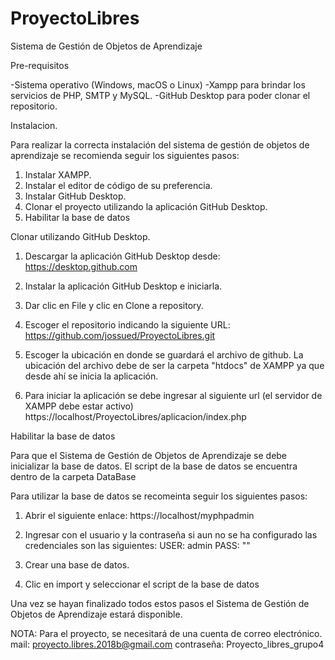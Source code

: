 # ProyectoLibres
Sistema de Gestión de Objetos de Aprendizaje

Pre-requisitos

-Sistema operativo (Windows, macOS o Linux)
-Xampp para brindar los servicios de PHP, SMTP y MySQL.
-GitHub Desktop para poder clonar el repositorio.


Instalacion.

Para realizar la correcta instalación del sistema de gestión de objetos de aprendizaje se recomienda seguir los siguientes pasos:

1. Instalar XAMPP.
2. Instalar el editor de código de su preferencia.
3. Instalar GitHub Desktop.
4. Clonar el proyecto utilizando la aplicación GitHub Desktop.
5. Habilitar la base de datos

Clonar utilizando GitHub Desktop.

1.	Descargar la aplicación GitHub Desktop desde:
https://desktop.github.com

2.	Instalar la aplicación GitHub Desktop e iniciarla.
3.	Dar clic en File y clic en Clone a repository.

4.	Escoger el repositorio indicando la siguiente URL:
https://github.com/jossued/ProyectoLibres.git

5. Escoger la ubicación en donde se guardará el archivo de github.
La ubicación del archivo debe de ser la carpeta "htdocs" de XAMPP ya que desde ahí se inicia la aplicación.
6.	Para iniciar la aplicación se debe ingresar al siguiente url (el servidor de XAMPP debe estar activo)
https://localhost/ProyectoLibres/aplicacion/index.php

Habilitar la base de datos

Para que el Sistema de Gestión de Objetos de Aprendizaje se debe inicializar la base de datos.
El script de la base de datos se encuentra dentro de la carpeta DataBase

Para utilizar la base de datos se recomeinta seguir los siguientes pasos:
1. Abrir el siguiente enlace: 
https://localhost/myphpadmin

2. Ingresar con el usuario y la contraseña 
si aun no se ha configurado las credenciales son las siguientes:
USER: admin
PASS: ""

3. Crear una base de datos.
4. Clic en import y seleccionar el script de la base de datos

Una vez se hayan finalizado todos estos pasos el Sistema de Gestión de Objetos de Aprendizaje estará disponible.

NOTA: Para el proyecto, se necesitará de una cuenta de correo electrónico.
mail: proyecto.libres.2018b@gmail.com
contraseña: Proyecto_libres_grupo4


